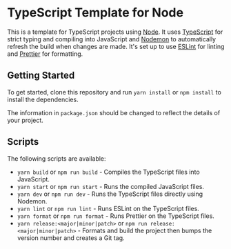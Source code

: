 # TypeScript Template for Node

This is a template for TypeScript projects using [Node](https://nodejs.org/). It uses [TypeScript](https://www.typescriptlang.org/) for strict typing and compiling into JavaScript and [Nodemon](https://nodemon.io/) to automatically refresh the build when changes are made. It's set up to use [ESLint](https://eslint.org/) for linting and [Prettier](https://prettier.io/) for formatting.

## Getting Started

To get started, clone this repository and run `yarn install` or `npm install` to install the dependencies.

The information in `package.json` should be changed to reflect the details of your project.

## Scripts

The following scripts are available:

- `yarn build` or `npm run build` - Compiles the TypeScript files into JavaScript.
- `yarn start` or `npm run start` - Runs the compiled JavaScript files.
- `yarn dev` or `npm run dev` - Runs the TypeScript files directly using Nodemon.
- `yarn lint` or `npm run lint` - Runs ESLint on the TypeScript files.
- `yarn format` or `npm run format` - Runs Prettier on the TypeScript files.
- `yarn release:<major|minor|patch>` or `npm run release:<major|minor|patch>` - Formats and build the project then bumps the version number and creates a Git tag.
